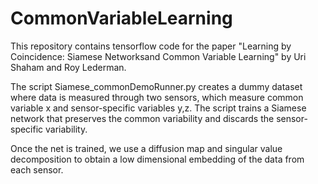 # CommonVariableLearning

This repository contains tensorflow code for the paper "Learning by Coincidence: Siamese Networksand Common Variable Learning" by Uri Shaham and Roy Lederman.

The script Siamese_commonDemoRunner.py creates a dummy dataset where data is measured through two sensors, which measure common variable x and sensor-specific variables y,z.
The script trains a Siamese network that preserves the common variability and discards the sensor-specific variability.

Once the net is trained, we use a diffusion map  and singular value decomposition to obtain a low dimensional embedding of the data from each sensor.